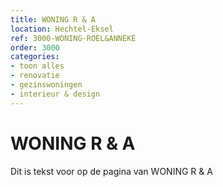 ```yaml
---
title: WONING R & A
location: Hechtel-Eksel
ref: 3000-WONING-ROEL&ANNEKE
order: 3000
categories:
- toon alles
- renovatie
- gezinswoningen
- interieur & design
---
```

# WONING R & A

Dit is tekst voor op de pagina van WONING R & A
